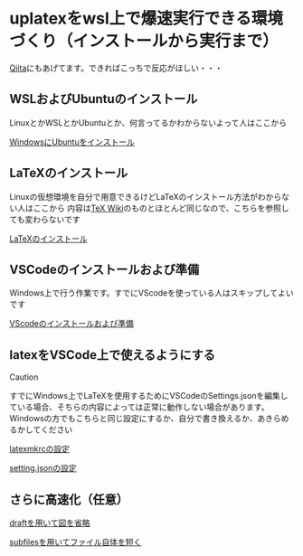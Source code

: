 # uplatexをwsl上で爆速実行できる環境づくり（インストールから実行まで）
[Qiita](https://qiita.com/utaoji/items/d2a880905172440b27fe)にもあげてます。できればこっちで反応がほしい・・・
## WSLおよびUbuntuのインストール
LinuxとかWSLとかUbuntuとか、何言ってるかわからないよって人はここから

[WindowsにUbuntuをインストール](./install)
## LaTeXのインストール
Linuxの仮想環境を自分で用意できるけどLaTeXのインストール方法がわからない人はここから
内容は[TeX Wiki](https://texwiki.texjp.org/?Linux#texliveinstall)のものとほとんど同じなので、こちらを参照しても変わらないです

[LaTeXのインストール](./install/latex.md)
## VSCodeのインストールおよび準備
Windows上で行う作業です。すでにVScodeを使っている人はスキップしてよいです

[VScodeのインストールおよび準備](./install/VSCode.md)
## latexをVSCode上で使えるようにする
>[!CAUTION]
>すでにWindows上でLaTeXを使用するためにVSCodeのSettings.jsonを編集している場合、そちらの内容によっては正常に動作しない場合があります。
>Windowsの方でもこちらと同じ設定にするか、自分で書き換えるか、あきらめるかしてください

[latexmkrcの設定](./install/latexmkrc.md)

[setting.jsonの設定](./install/json.md)
## さらに高速化（任意）
[draftを用いて図を省略](./install/draft.md)

[subfilesを用いてファイル自体を短く](./install/subfiles.md)
